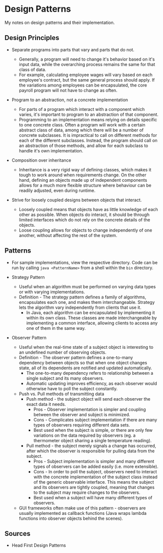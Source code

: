 # Design Patterns

My notes on design patterns and their implementation.


## Design Principles

* Separate programs into parts that vary and parts that do not.
    * Generally, a program will need to change it's behavior based on it's input data, while the overarching process remains the same for that class of data.
    * For example, calculating employee wages will vary based on each employee's contract, but the same general process should apply. If the variations among employees can be encapsulated, the core payroll program will not have to change as often.

* Program to an abstraction, not a concrete implementation
    * For parts of a program which interact with a component which varies, it's important to program to an abstraction of that component.
    * Programming to an implementation means relying on details specific to one concrete class. Often a program will work with a certain abstract class of data, among which there will be a number of concrete subclasses. It is impractical to call on different methods for each of the different subclasses. Instead, the program should call on an abstraction of those methods, and allow for each subclass to handle it's own implementation.

* Composition over inheritance
    * Inheritance is a very rigid way of defining classes, which makes it tough to work around when requirements change. On the other hand, defining an objects made up of independent components allows for a much more flexible structure where behaviour can be readily adjusted, even during runtime.

* Strive for loosely coupled designs between objects that interact.
    * Loosely coupled means that objects have as little knowledge of each other as possible. When objects do interact, it should be through limited interfaces which do not rely on the concrete details of the objects.
    * Loose coupling allows for objects to change independently of one another, without affecting the rest of the system.


## Patterns

* For sample implementations, view the respective directory. Code can be run by calling `java <PatternName>` from a shell within the `bin` directory.

* Strategy Pattern
    * Useful when an algorithm must be performed on varying data types or with varying implementations.
    * Definition - The strategy pattern defines a family of algorithms, encapsulates each one, and makes them interchangeable. Strategy lets the algorithm vary independently from clients that use it.
        * In Java, each algorithm can be encapsulated by implementing it within its own class. These classes are made interchangeable by implementing a common interface, allowing clients to access any one of them in the same way.

* Observer Pattern
    * Useful when the real-time state of a subject object is interesting to an undefined number of observing objects.
    * Definition - The observer pattern defines a one-to-many dependency between objects so that when one object changes state, all of its dependents are notified and
     updated automatically.
        * The one-to-many dependency refers to relationship between a single subject and its many observers.
        * Automatic updating improves efficiency, as each observer would otherwise have to poll the subject constantly.
    * Push vs. Pull methods of transmitting data
        * Push method - the subject object will send each observer the exact data it needs.
            * Pros - Observer implementation is simpler and coupling between the observer and subject is minimized.
            * Cons - Complicates subject implementation if there are many types of observers requiring different data sets.
            * Best used when the subject is simple, or there are only few variations on the data required by observers (eg. a thermometer object sharing a single temperature reading).
        * Pull method - the subject merely signals a change has occurred, after which the observer is responsible for pulling data from the subject.
            * Pros - Subject implementation is simpler and many different types of observers can be added easily (i.e. more extensible).
            * Cons - In order to poll the subject, observers need to interact with the concrete implementation of the subject class instead of the generic observable interface. This means the subject and its observers are tightly coupled, meaning that changes to the subject may require changes to the observers.
            * Best used when a subject will have many different types of observers.
    * GUI frameworks often make use of this pattern - observers are usually implemented as callback functions (Java wraps lambda functions into observer objects behind the scenes).


## Sources

* Head First Design Patterns